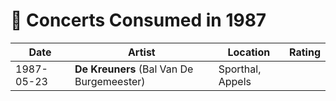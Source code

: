 # 🎤 Concerts Consumed in 1987

| Date | Artist | Location | Rating |
| --- | --- | --- | --- |
| 1987-05-23 | **De Kreuners** (Bal Van De Burgemeester) | Sporthal, Appels | ️ |
